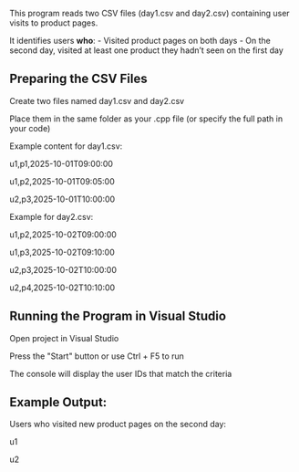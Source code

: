 This program reads two CSV files (day1.csv and day2.csv) containing user visits to product pages.

It identifies users **who**:
    - Visited product pages on both days
    - On the second day, visited at least one product they hadn’t seen on the first day

  **Preparing the CSV Files**
  ---
Create two files named day1.csv and day2.csv

Place them in the same folder as your .cpp file (or specify the full path in your code)

Example content for day1.csv:

u1,p1,2025-10-01T09:00:00

u1,p2,2025-10-01T09:05:00

u2,p3,2025-10-01T10:00:00

Example for day2.csv:

u1,p2,2025-10-02T09:00:00

u1,p3,2025-10-02T09:10:00

u2,p3,2025-10-02T10:00:00

u2,p4,2025-10-02T10:10:00

Running the Program in Visual Studio
---
Open project in Visual Studio

Press the "Start" button or use Ctrl + F5 to run

The console will display the user IDs that match the criteria

**Example Output:**
---

Users who visited new product pages on the second day:

u1

u2
